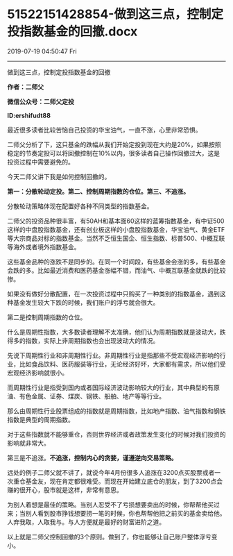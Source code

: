 # 51522151428854-做到这三点，控制定投指数基金的回撤.docx

2019-07-19 04:50:47 Fri

----

做到这三点，控制定投指数基金的回撤

__作者：二师父__

__微信公众号：二师父定投__

__ID:ershifudt88__

最近很多读者比较苦恼自己投资的华宝油气，一直不涨，心里非常恐惧。

二师父分析了下，这只基金的跌幅从我们开始定投到现在大约是20%，如果按照稳定的节奏定投可以将回撤控制在10%以内，很多读者自己操作回撤过大，这是投资过程中需要避免的。 

今天二师父讲下我是如何控制回撤的。

__第一：分散轮动定投。第二、控制周期指数的仓位。第三、不追涨。__

分散轮动策略体现在配置好各种不同类型的指数基金。

二师父的投资品种很丰富，有50AH和基本面60这样的蓝筹指数基金，有中证500这样的中盘股指数基金，还有创业板这样的小盘股指数基金，华宝油气、黄金ETF等大宗商品对标的指数基金。当然不乏恒生国企、恒生指数、标普500、中概互联等海外或者境外指数基金。

这些基金品种的涨跌不是同步的。在同一个时间段，有些基金会涨的多，有些基金会跌的多。比如最近消费和医药基金涨幅不错，而油气、中概互联基金就跌的比较惨。

如果没有做好分散配置，在一次投资过程中只购买了一种类别的指数基金，遇到这种基金发生较大下跌的时候，我们账户的浮亏就会很大。

第二是控制周期指数的仓位。

什么是周期性指数，大多数读者理解不太准确，他们认为周期指数就是波动大，跌得多的指数，实际上非周期指数也会出现波动大的情况。

先说下周期性行业和非周期性行业。非周期性行业是指那些不受宏观经济影响的行业，比如食品饮料、医药服装等行业，无论经济好坏，大家都有需求，所以他们受宏观经济影响就很小。

而周期性行业是指受到国内或者国际经济波动影响较大的行业，其中典型的有原油、有色金属、证券、煤炭、钢铁、船舶、地产等等行业。

那么由周期性行业股票组成的指数就是周期指数，比如地产指数、油气指数和钢铁指数是典型的周期指数。

对于这些指数就不能够重仓，否则世界经济或者政策发生变化的时候对我们投资的影响就非常大。

第三是不追涨。__不追涨，控制内心的贪婪，谨遵逆向交易策略。__

远处的例子二师父就不讲了，就说今年4月份很多人追涨在3200点买股票或者一次重仓基金友，现在肯定都很难受。而现在开始建立底仓的朋友，到了3200点会赚的很开心，股市就是这样，非常有意思。

为别人着想是最佳的策略。当别人忍受不了亏损想要卖出的时候，你帮帮他买过来；当别人看到股市挣钱想要捞一笔的时候，你也帮帮他把之前买的基金卖给他。人弃我取，人取我与。与人方便就是最好的财富进阶之道。

以上就是二师父控制回撤的3个原则。做到了，你也能够让自己账户整体浮亏变小。

